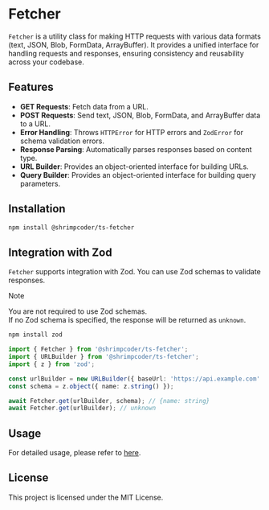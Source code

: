 # Fetcher

`Fetcher` is a utility class for making HTTP requests with various data formats (text, JSON, Blob, FormData, ArrayBuffer). It provides a unified interface for handling requests and responses, ensuring consistency and reusability across your codebase.

## Features

- **GET Requests**: Fetch data from a URL.
- **POST Requests**: Send text, JSON, Blob, FormData, and ArrayBuffer data to a URL.
- **Error Handling**: Throws `HTTPError` for HTTP errors and `ZodError` for schema validation errors.
- **Response Parsing**: Automatically parses responses based on content type.
- **URL Builder**: Provides an object-oriented interface for building URLs.
- **Query Builder**: Provides an object-oriented interface for building query parameters.

## Installation

```bash
npm install @shrimpcoder/ts-fetcher
```

## Integration with Zod

`Fetcher` supports integration with Zod. You can use Zod schemas to validate responses.

> [!Note]
> You are not required to use Zod schemas.  
> If no Zod schema is specified, the response will be returned as `unknown`.

```bash
npm install zod
```

```typescript
import { Fetcher } from '@shrimpcoder/ts-fetcher';
import { URLBuilder } from '@shrimpcoder/ts-fetcher';
import { z } from 'zod';

const urlBuilder = new URLBuilder({ baseUrl: 'https://api.example.com' });
const schema = z.object({ name: z.string() });

await Fetcher.get(urlBuilder, schema); // {name: string}
await Fetcher.get(urlBuilder); // unknown
```

## Usage

For detailed usage, please refer to [here](https://shrimpcoder.github.io/ts-fetcher/).

## License

This project is licensed under the MIT License.
